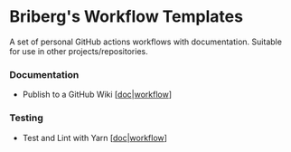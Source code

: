 # Briberg's Workflow Templates
A set of personal GitHub actions workflows with documentation.
Suitable for use in other projects/repositories.

### Documentation

- Publish to a GitHub Wiki \[[doc](https://github.com/brisberg/workflow-templates/workflows/publish-wiki.md)|[workflow](https://github.com/brisberg/workflow-templates/workflows/publish-wiki.yml)]

### Testing

- Test and Lint with Yarn \[[doc](https://github.com/brisberg/workflow-templates/workflows/yarn-test-lint.md)|[workflow](https://github.com/brisberg/workflow-templates/workflows/yarn-test-lint.yml)]
